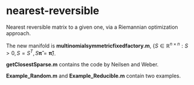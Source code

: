 # nearest-reversible
Nearest reversible matrix to a given one, via a Riemannian optimization approach.

The new manifold is **multinomialsymmetricfixedfactory.m**, $\left\lbrace S \in \mathbb{R}^{n\times n}: S >0, S = S^T, S \boldsymbol{\hat \pi} = \boldsymbol{\hat \pi} \right\rbrace$.

**getClosestSparse.m** contains the code by Neilsen and Weber.

**Example_Random.m** and **Example_Reducible.m** contain two examples.
